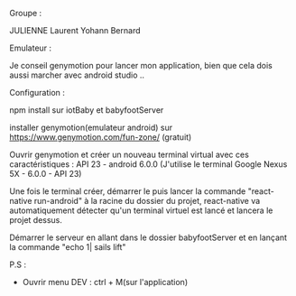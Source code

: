 Groupe : 

JULIENNE Laurent
Yohann Bernard

Emulateur : 

Je conseil genymotion pour lancer mon application, bien que cela dois aussi marcher avec android studio ..


Configuration : 

npm install sur iotBaby et babyfootServer



installer genymotion(emulateur android) sur https://www.genymotion.com/fun-zone/ (gratuit)

Ouvrir genymotion et créer un nouveau terminal virtual avec ces caractéristiques : API 23 - android 6.0.0 (J'utilise le terminal Google Nexus 5X - 6.0.0 - API 23)

Une fois le terminal créer, démarrer le puis lancer la commande "react-native run-android" à la racine du dossier du projet, react-native va automatiquement détecter qu'un terminal virtuel est lancé et lancera le projet dessus.

Démarrer le serveur en allant dans le dossier babyfootServer et en lançant la commande "echo 1| sails lift"

P.S : 
- Ouvrir menu DEV : ctrl + M(sur l'application)
